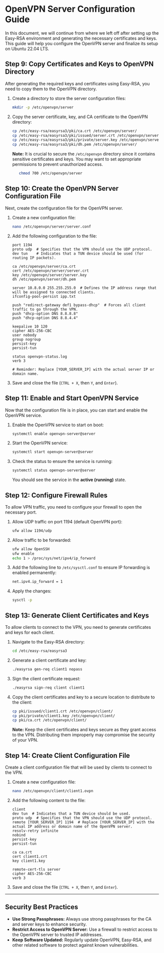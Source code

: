 # OpenVPN Server Configuration Guide

In this document, we will continue from where we left off after setting up the Easy-RSA environment and generating the necessary certificates and keys. This guide will help you configure the OpenVPN server and finalize its setup on Ubuntu 22.04 LTS.

## Step 9: Copy Certificates and Keys to OpenVPN Directory

After generating the required keys and certificates using Easy-RSA, you need to copy them to the OpenVPN directory.

1. Create a directory to store the server configuration files:

   ```bash
   mkdir -p /etc/openvpn/server
   ```

2. Copy the server certificate, key, and CA certificate to the OpenVPN directory:

   ```bash
   cp /etc/easy-rsa/easyrsa3/pki/ca.crt /etc/openvpn/server/
   cp /etc/easy-rsa/easyrsa3/pki/issued/server.crt /etc/openvpn/server/
   cp /etc/easy-rsa/easyrsa3/pki/private/server.key /etc/openvpn/server/
   cp /etc/easy-rsa/easyrsa3/pki/dh.pem /etc/openvpn/server/
   ```

   **Note:** It is crucial to secure the `/etc/openvpn` directory since it contains sensitive certificates and keys. You may want to set appropriate permissions to prevent unauthorized access.

   ```bash
      chmod 700 /etc/openvpn/server
   ```

## Step 10: Create the OpenVPN Server Configuration File

Next, create the configuration file for the OpenVPN server.

1. Create a new configuration file:

   ```bash
   nano /etc/openvpn/server/server.conf
   ```

2. Add the following configuration to the file:

   ```
   port 1194
   proto udp  # Specifies that the VPN should use the UDP protocol.
   dev tun    # Indicates that a TUN device should be used (for routing IP packets).

   ca /etc/openvpn/server/ca.crt
   cert /etc/openvpn/server/server.crt
   key /etc/openvpn/server/server.key
   dh /etc/openvpn/server/dh.pem

   server 10.8.0.0 255.255.255.0  # Defines the IP address range that will be assigned to connected clients.
   ifconfig-pool-persist ipp.txt

   push "redirect-gateway def1 bypass-dhcp"  # Forces all client traffic to go through the VPN.
   push "dhcp-option DNS 8.8.8.8"
   push "dhcp-option DNS 8.8.4.4"

   keepalive 10 120
   cipher AES-256-CBC
   user nobody
   group nogroup
   persist-key
   persist-tun

   status openvpn-status.log
   verb 3

   # Reminder: Replace [YOUR_SERVER_IP] with the actual server IP or domain name.
   ```

3. Save and close the file (`CTRL + X`, then `Y`, and `Enter`).

## Step 11: Enable and Start OpenVPN Service

Now that the configuration file is in place, you can start and enable the OpenVPN service.

1. Enable the OpenVPN service to start on boot:

   ```bash
   systemctl enable openvpn-server@server
   ```

2. Start the OpenVPN service:

   ```bash
   systemctl start openvpn-server@server
   ```

3. Check the status to ensure the service is running:

   ```bash
   systemctl status openvpn-server@server
   ```

   You should see the service in the **active (running)** state.

## Step 12: Configure Firewall Rules

To allow VPN traffic, you need to configure your firewall to open the necessary port.

1. Allow UDP traffic on port 1194 (default OpenVPN port):

   ```bash
   ufw allow 1194/udp
   ```

2. Allow traffic to be forwarded:

   ```bash
   ufw allow OpenSSH
   ufw enable
   echo 1 > /proc/sys/net/ipv4/ip_forward
   ```

3. Add the following line to `/etc/sysctl.conf` to ensure IP forwarding is enabled permanently:

   ```bash
   net.ipv4.ip_forward = 1
   ```

4. Apply the changes:

   ```bash
   sysctl -p
   ```

## Step 13: Generate Client Certificates and Keys

To allow clients to connect to the VPN, you need to generate certificates and keys for each client.

1. Navigate to the Easy-RSA directory:

   ```bash
   cd /etc/easy-rsa/easyrsa3
   ```

2. Generate a client certificate and key:

   ```bash
   ./easyrsa gen-req client1 nopass
   ```

3. Sign the client certificate request:

   ```bash
   ./easyrsa sign-req client client1
   ```

4. Copy the client certificates and key to a secure location to distribute to the client:

   ```bash
   cp pki/issued/client1.crt /etc/openvpn/client/
   cp pki/private/client1.key /etc/openvpn/client/
   cp pki/ca.crt /etc/openvpn/client/
   ```

   **Note:** Keep the client certificates and keys secure as they grant access to the VPN. Distributing them improperly may compromise the security of your VPN.

## Step 14: Create Client Configuration File

Create a client configuration file that will be used by clients to connect to the VPN.

1. Create a new configuration file:

   ```bash
   nano /etc/openvpn/client/client1.ovpn
   ```

2. Add the following content to the file:

   ```
   client
   dev tun  # Indicates that a TUN device should be used.
   proto udp  # Specifies that the VPN should use the UDP protocol.
   remote [YOUR_SERVER_IP] 1194  # Replace [YOUR_SERVER_IP] with the actual IP address or domain name of the OpenVPN server.
   resolv-retry infinite
   nobind
   persist-key
   persist-tun

   ca ca.crt
   cert client1.crt
   key client1.key

   remote-cert-tls server
   cipher AES-256-CBC
   verb 3
   ```

3. Save and close the file (`CTRL + X`, then `Y`, and `Enter`).

---

## Security Best Practices

- **Use Strong Passphrases:** Always use strong passphrases for the CA and server keys to enhance security.
- **Restrict Access to OpenVPN Server:** Use a firewall to restrict access to the OpenVPN server to trusted IP addresses.
- **Keep Software Updated:** Regularly update OpenVPN, Easy-RSA, and other related software to protect against known vulnerabilities.
